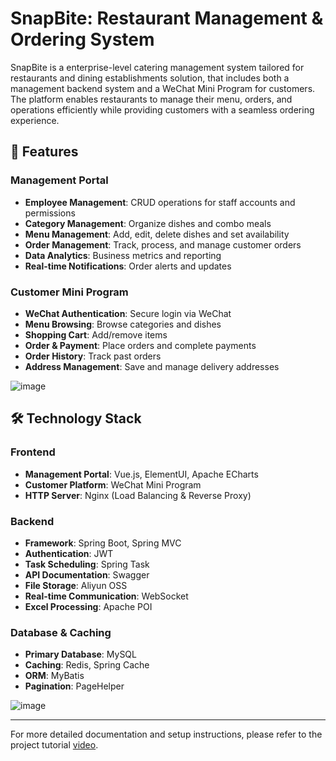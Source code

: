 # SnapBite: Restaurant Management & Ordering System

SnapBite is a enterprise-level catering management system tailored for restaurants and dining establishments solution, that includes both a management backend system and a WeChat Mini Program for customers. The platform enables restaurants to manage their menu, orders, and operations efficiently while providing customers with a seamless ordering experience.

## 🌟 Features

### Management Portal
- **Employee Management**: CRUD operations for staff accounts and permissions
- **Category Management**: Organize dishes and combo meals
- **Menu Management**: Add, edit, delete dishes and set availability
- **Order Management**: Track, process, and manage customer orders
- **Data Analytics**: Business metrics and reporting
- **Real-time Notifications**: Order alerts and updates

### Customer Mini Program
- **WeChat Authentication**: Secure login via WeChat
- **Menu Browsing**: Browse categories and dishes
- **Shopping Cart**: Add/remove items
- **Order & Payment**: Place orders and complete payments
- **Order History**: Track past orders
- **Address Management**: Save and manage delivery addresses

![image](https://github.com/user-attachments/assets/beeed320-43fe-4083-9e23-6e624298b1f3)


## 🛠 Technology Stack

### Frontend
- **Management Portal**: Vue.js, ElementUI, Apache ECharts
- **Customer Platform**: WeChat Mini Program
- **HTTP Server**: Nginx (Load Balancing & Reverse Proxy)

### Backend
- **Framework**: Spring Boot, Spring MVC
- **Authentication**: JWT
- **Task Scheduling**: Spring Task
- **API Documentation**: Swagger
- **File Storage**: Aliyun OSS
- **Real-time Communication**: WebSocket
- **Excel Processing**: Apache POI

### Database & Caching
- **Primary Database**: MySQL
- **Caching**: Redis, Spring Cache
- **ORM**: MyBatis
- **Pagination**: PageHelper

![image](https://github.com/user-attachments/assets/f69e4b1e-1143-4d41-b4cf-642bbad4c320)

---

For more detailed documentation and setup instructions, please refer to the project tutorial [video](https://www.bilibili.com/video/BV1TP411v7v6/?spm_id_from=333.788.video.desc.click).
